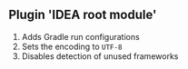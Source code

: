 Plugin 'IDEA root module'
-------------------------

1. Adds Gradle run configurations
2. Sets the encoding to `UTF-8`
3. Disables detection of unused frameworks
